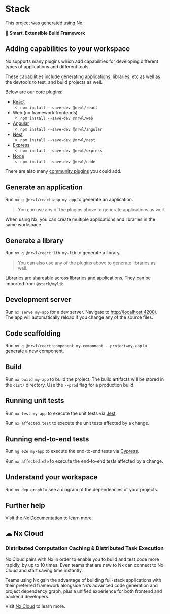# Stack

This project was generated using [Nx](https://nx.dev).

🔎 **Smart, Extensible Build Framework**

## Adding capabilities to your workspace

Nx supports many plugins which add capabilities for developing different types
of applications and different tools.

These capabilities include generating applications, libraries, etc as well as
the devtools to test, and build projects as well.

Below are our core plugins:

- [React](https://reactjs.org)
  - `npm install --save-dev @nrwl/react`
- Web (no framework frontends)
  - `npm install --save-dev @nrwl/web`
- [Angular](https://angular.io)
  - `npm install --save-dev @nrwl/angular`
- [Nest](https://nestjs.com)
  - `npm install --save-dev @nrwl/nest`
- [Express](https://expressjs.com)
  - `npm install --save-dev @nrwl/express`
- [Node](https://nodejs.org)
  - `npm install --save-dev @nrwl/node`

There are also many [community plugins](https://nx.dev/nx-community) you could
add.

## Generate an application

Run `nx g @nrwl/react:app my-app` to generate an application.

> You can use any of the plugins above to generate applications as well.

When using Nx, you can create multiple applications and libraries in the same
workspace.

## Generate a library

Run `nx g @nrwl/react:lib my-lib` to generate a library.

> You can also use any of the plugins above to generate libraries as well.

Libraries are shareable across libraries and applications. They can be imported
from `@stack/mylib`.

## Development server

Run `nx serve my-app` for a dev server. Navigate to <http://localhost:4200/>.
The app will automatically reload if you change any of the source files.

## Code scaffolding

Run `nx g @nrwl/react:component my-component --project=my-app` to generate a new
component.

## Build

Run `nx build my-app` to build the project. The build artifacts will be stored
in the `dist/` directory. Use the `--prod` flag for a production build.

## Running unit tests

Run `nx test my-app` to execute the unit tests via [Jest](https://jestjs.io).

Run `nx affected:test` to execute the unit tests affected by a change.

## Running end-to-end tests

Run `ng e2e my-app` to execute the end-to-end tests via
[Cypress](https://www.cypress.io).

Run `nx affected:e2e` to execute the end-to-end tests affected by a change.

## Understand your workspace

Run `nx dep-graph` to see a diagram of the dependencies of your projects.

## Further help

Visit the [Nx Documentation](https://nx.dev) to learn more.

## ☁ Nx Cloud

### Distributed Computation Caching & Distributed Task Execution

Nx Cloud pairs with Nx in order to enable you to build and test code more
rapidly, by up to 10 times. Even teams that are new to Nx can connect to Nx
Cloud and start saving time instantly.

Teams using Nx gain the advantage of building full-stack applications with their
preferred framework alongside Nx’s advanced code generation and project
dependency graph, plus a unified experience for both frontend and backend
developers.

Visit [Nx Cloud](https://nx.app/) to learn more.
